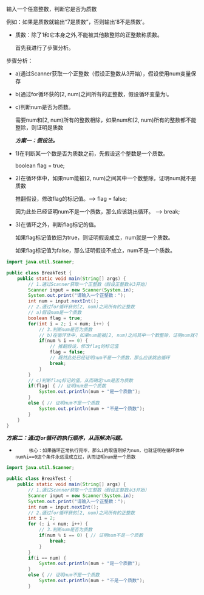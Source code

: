 输入一个任意整数，判断它是否为质数

例如：如果是质数就输出“7是质数”，否则输出‘8不是质数’。

 * 质数：除了1和它本身之外,不能被其他数整除的正整数称质数。

   首先我进行了步骤分析。

 步骤分析：
 * a)通过Scanner获取一个正整数（假设正整数从3开始），假设使用num变量保存

 * b)通过for循环获的[2, num)之间所有的正整数，假设循环变量为i。

 * c)判断num是否为质数。

   需要num和[2, num)所有的整数相除，如果num和[2, num)所有的整数都不能整除，则证明是质数	 

   

   ***方案一：假设法。***

 * 1)在判断某一个数是否为质数之前，先假设这个整数是一个质数。

   boolean flag = true;

 * 2)在循环体中，如果num能被[2, num)之间其中一个数整除，证明num就不是质数	

   推翻假设，修改flag的标记值。--> flag = false; 	

   因为此处已经证明num不是一个质数，那么应该跳出循环。 --> break;

 * 3)在循环之外，判断flag标记的值。

   如果flag标记值依旧为true，则证明假设成立，num就是一个质数。

   如果flag标记值为false，那么证明假设不成立，num不是一个质数。	



````java
import java.util.Scanner;

public class BreakTest {
	public static void main(String[] args) {
		// 1.通过Scanner获取一个正整数（假设正整数从3开始）
		Scanner input = new Scanner(System.in);
		System.out.print("请输入一个正整数：");
		int num = input.nextInt();
		// 2.通过for循环获的[2, num)之间所有的正整数
		// a)假设num是一个质数
		boolean flag = true;
		for(int i = 2; i < num; i++) {
			// 3.判断num是否为质数
		    // b)在循环体中，如果num能被[2, num)之间其中一个数整除，证明num就不是质数	
			if(num % i == 0) {
				// 推翻假设，修改flag的标记值
				flag = false;
				// 既然此处已经证明num不是一个质数，那么应该跳出循环
				break;
			}
		}
		// c)判断flag标记的值，从而确定num是否为质数
		if(flag) { // 证明num是一个质数
			System.out.println(num + "是一个质数");
		}
		else { // 证明num不是一个质数
			System.out.println(num + "不是一个质数");
		}
	}
}
````

  ***方案二：通过for循环的执行顺序，从而解决问题。***

 *      	核心：如果循环正常执行完毕，那么i的取值刚好为num，也就证明在循环体中num%i==0这个条件永远没成立过，从而证明num是一个质数

```java
import java.util.Scanner;

public class BreakTest {
	public static void main(String[] args) {
		// 1.通过Scanner获取一个正整数（假设正整数从3开始）
		Scanner input = new Scanner(System.in);
		System.out.print("请输入一个正整数：");
		int num = input.nextInt();
		// 2.通过for循环获的[2, num)之间所有的正整数
		int i = 2;
		for (; i < num; i++) {
			// 3.判断num是否为质数
			if(num % i == 0) { // 证明num不是一个质数
				break;
			}
		}
		if(i == num) {
			System.out.println(num + "是一个质数");
		}
		else { // 证明num不是一个质数
			System.out.println(num + "不是一个质数");
		}
```


